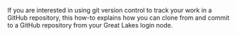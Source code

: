 If you are interested in using git version control to track your work in a GitHub repository, this how-to explains how you can clone from and commit to a GitHub repository from your Great Lakes login node.
